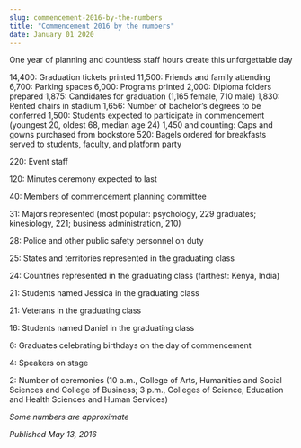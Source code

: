 ```yaml
---
slug: commencement-2016-by-the-numbers
title: "Commencement 2016 by the numbers"
date: January 01 2020
---
```


 
<p>
  One year of planning and countless staff hours create this unforgettable day
</p>
<p>
  14,400: Graduation tickets printed 11,500: Friends and family attending 6,700:
  Parking spaces 6,000: Programs printed 2,000: Diploma folders prepared 1,875:
  Candidates for graduation &#40;1,165 female, 710 male&#41; 1,830: Rented
  chairs in stadium 1,656: Number of bachelor’s degrees to be conferred 1,500:
  Students expected to participate in commencement &#40;youngest 20, oldest 68,
  median age 24&#41; 1,450 and counting: Caps and gowns purchased from bookstore
  520: Bagels ordered for breakfasts served to students, faculty, and platform
  party
</p>
<p>220: Event staff</p>
<p>120: Minutes ceremony expected to last</p>
<p>40: Members of commencement planning committee</p>
<p>
  31: Majors represented &#40;most popular: psychology, 229 graduates;
  kinesiology, 221; business administration, 210&#41;
</p>
<p>28: Police and other public safety personnel on duty</p>
<p>25: States and territories represented in the graduating class</p>
<p>
  24: Countries represented in the graduating class &#40;farthest: Kenya,
  India&#41;
</p>
<p>21: Students named Jessica in the graduating class</p>
<p>21: Veterans in the graduating class</p>
<p>16: Students named Daniel in the graduating class</p>
<p>6: Graduates celebrating birthdays on the day of commencement</p>
<p>4: Speakers on stage</p>
<p>
  2: Number of ceremonies &#40;10 a.m., College of Arts, Humanities and Social
  Sciences and College of Business; 3 p.m., Colleges of Science, Education and
  Health Sciences and Human Services&#41;
</p>
<p><em>Some numbers are approximate</em></p>
<p><em>Published May 13, 2016</em></p>
 
